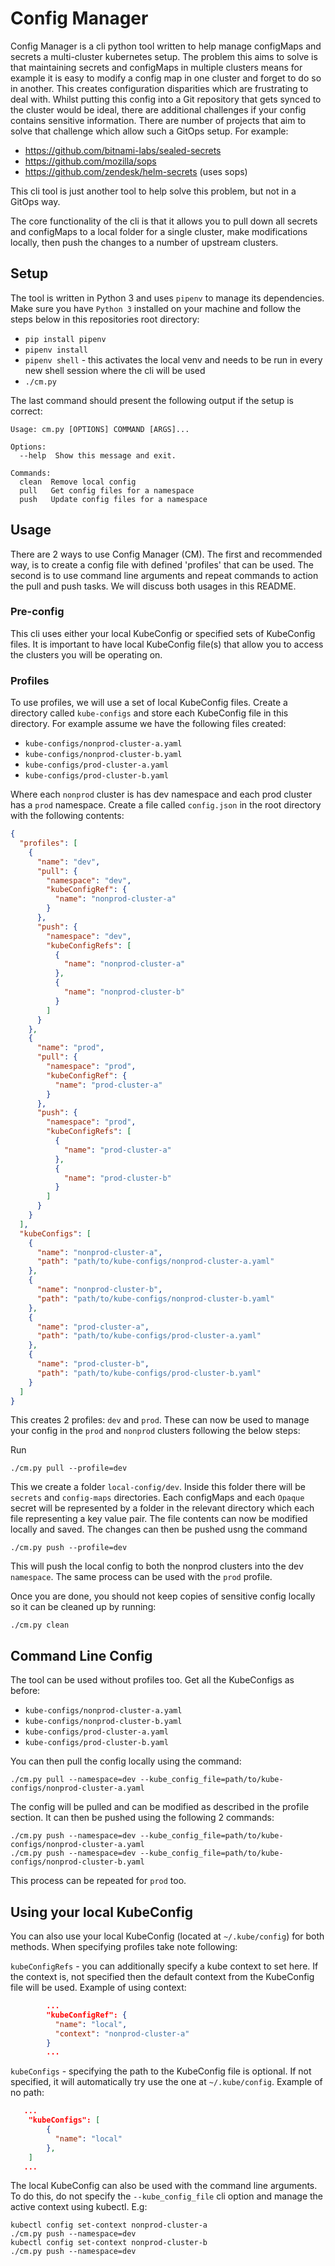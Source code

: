 # Config Manager
Config Manager is a cli python tool written to help manage configMaps and secrets
a multi-cluster kubernetes setup. The problem this aims to solve is that maintaining
secrets and configMaps in multiple clusters means for example it is easy to modify a 
config map in one cluster and forget to do so in another. This creates configuration
disparities which are frustrating to deal with. Whilst putting this config into a
Git repository that gets synced to the cluster would be ideal, there are additional
challenges if your config contains sensitive information. There are number of projects
that aim to solve that challenge which allow such a GitOps setup. For example:
- https://github.com/bitnami-labs/sealed-secrets
- https://github.com/mozilla/sops
- https://github.com/zendesk/helm-secrets (uses sops)

This cli tool is just another tool to help solve this problem, but not in a GitOps
way.

The core functionality of the cli is that it allows you to pull down all secrets 
and configMaps to a local folder for a single cluster, make modifications locally,
then push the changes to a number of upstream clusters.

## Setup
The tool is written in Python 3 and uses `pipenv` to manage its dependencies. Make
sure you have `Python 3` installed on your machine and follow the steps below in this
repositories root directory:

- `pip install pipenv`
- `pipenv install`
- `pipenv shell` - this activates the local venv and needs to be run in every new shell session where the cli will be used
- `./cm.py`

The last command should present the following output if the setup is correct:
```
Usage: cm.py [OPTIONS] COMMAND [ARGS]...

Options:
  --help  Show this message and exit.

Commands:
  clean  Remove local config
  pull   Get config files for a namespace
  push   Update config files for a namespace
```

## Usage
There are 2 ways to use Config Manager (CM). The first and recommended way, is to create
a config file with defined 'profiles' that can be used. The second is to use command line
arguments and repeat commands to action the pull and push tasks. We will discuss both 
usages in this README.

### Pre-config
This cli uses either your local KubeConfig or specified sets of KubeConfig files. It is 
important to have local KubeConfig file(s) that allow you to access the clusters you will
be operating on.

### Profiles
To use profiles, we will use a set of local KubeConfig files. Create a directory called 
`kube-configs` and store each KubeConfig file in this directory. For example assume we have 
the following files created:
- `kube-configs/nonprod-cluster-a.yaml`
- `kube-configs/nonprod-cluster-b.yaml`
- `kube-configs/prod-cluster-a.yaml`
- `kube-configs/prod-cluster-b.yaml`

Where each `nonprod` cluster is has dev namespace and each prod cluster has a `prod` namespace.
Create a file called `config.json` in the root directory with the following contents:
```json
{
  "profiles": [
    {
      "name": "dev",
      "pull": {
        "namespace": "dev",
        "kubeConfigRef": {
          "name": "nonprod-cluster-a"
        }
      },
      "push": {
        "namespace": "dev",
        "kubeConfigRefs": [
          {
            "name": "nonprod-cluster-a"
          },
          {
            "name": "nonprod-cluster-b"
          }
        ]
      }
    },
    {
      "name": "prod",
      "pull": {
        "namespace": "prod",
        "kubeConfigRef": {
          "name": "prod-cluster-a"
        }
      },
      "push": {
        "namespace": "prod",
        "kubeConfigRefs": [
          {
            "name": "prod-cluster-a"
          },
          {
            "name": "prod-cluster-b"
          }
        ]
      }
    }
  ],
  "kubeConfigs": [
    {
      "name": "nonprod-cluster-a",
      "path": "path/to/kube-configs/nonprod-cluster-a.yaml"
    },
    {
      "name": "nonprod-cluster-b",
      "path": "path/to/kube-configs/nonprod-cluster-b.yaml"
    },
    {
      "name": "prod-cluster-a",
      "path": "path/to/kube-configs/prod-cluster-a.yaml"
    },
    {
      "name": "prod-cluster-b",
      "path": "path/to/kube-configs/prod-cluster-b.yaml"
    }
  ]
}
```

This creates 2 profiles: `dev` and `prod`. These can now be used to manage your config in
the `prod` and `nonprod` clusters following the below steps:

Run 

`./cm.py pull --profile=dev`

This we create a folder  `local-config/dev`. Inside this folder there will be `secrets` and 
`config-maps` directories. Each configMaps and each `Opaque` secret will be represented by a
folder in the relevant directory which each file representing a key value pair. The file 
contents can now be modified locally and saved. The changes can then be pushed usng the command

`./cm.py push --profile=dev`

This will push the local config to both the nonprod clusters into the dev `namespace`. The same
process can be used with the `prod` profile.

Once you are done, you should not keep copies of sensitive config locally so it can be cleaned up
by running:

`./cm.py clean`

## Command Line Config
The tool can be used without profiles too. Get all the KubeConfigs as before:

- `kube-configs/nonprod-cluster-a.yaml`
- `kube-configs/nonprod-cluster-b.yaml`
- `kube-configs/prod-cluster-a.yaml`
- `kube-configs/prod-cluster-b.yaml`

You can then pull the config locally using the command:

`./cm.py pull --namespace=dev --kube_config_file=path/to/kube-configs/nonprod-cluster-a.yaml`

The config will be pulled and can be modified as described in the profile section. It can then
be pushed using the following 2 commands:

```shell
./cm.py push --namespace=dev --kube_config_file=path/to/kube-configs/nonprod-cluster-a.yaml
./cm.py push --namespace=dev --kube_config_file=path/to/kube-configs/nonprod-cluster-b.yaml
```

This process can be repeated for `prod` too.

## Using your local KubeConfig
You can also use your local KubeConfig (located at `~/.kube/config`) for both methods. When 
specifying profiles take note following:

`kubeConfigRefs` - you can additionally specify a kube context to set here. If the context is,
not specified then the default context from the KubeConfig file will be used. Example of using context:

```json
        ...
        "kubeConfigRef": {
          "name": "local",
          "context": "nonprod-cluster-a"
        }
        ...
```

`kubeConfigs` - specifying the path to the KubeConfig file is optional. If not specified, it will automatically
try use the one at `~/.kube/config`. Example of no path:
```json
   ...
    "kubeConfigs": [
        {
          "name": "local"
        },
    ]
   ...
```

The local KubeConfig can also be used with the command line arguments. To do this, do not specify the 
`--kube_config_file` cli option and manage the active context using kubectl. E.g:

```shell
kubectl config set-context nonprod-cluster-a
./cm.py push --namespace=dev
kubectl config set-context nonprod-cluster-b
./cm.py push --namespace=dev
```